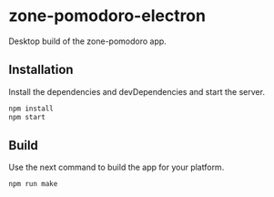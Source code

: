# zone-pomodoro-electron

Desktop build of the zone-pomodoro app.

## Installation

Install the dependencies and devDependencies and start the server.

```bash
npm install
npm start
```

## Build

Use the next command to build the app for your platform.

```bash
npm run make
```
